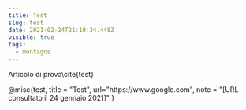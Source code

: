 ```yaml
---
title: Test
slug: test
date: 2021-02-24T21:10:34.448Z
visible: true
tags:
  - montagna
---
```


Articolo di prova\cite{test}

<bibliography>
@misc{test,
   title = "Test",
   url="https://www.google.com",
   note = "[URL consultato il 24 gennaio 2021]"
}
</bibliography>
